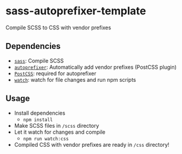 # sass-autoprefixer-template
Compile SCSS to CSS with vendor prefixes

## Dependencies
- [`sass`](https://github.com/sass/sass): Compile SCSS
- [`autoprefixer`](https://github.com/postcss/autoprefixer): Automatically add vendor prefixes (PostCSS plugin)
- [`PostCSS`](https://github.com/postcss/postcss): required for autoprefixer
- [`watch`](https://www.npmjs.com/package/watch): watch for file changes and run npm scripts

## Usage
- Install dependencies
    - `npm install`
- Make SCSS files in `/scss` directory
- Let it watch for changes and compile
    - `npm run watch:css`
- Compiled CSS with vendor prefixes are ready in `/css` directory!